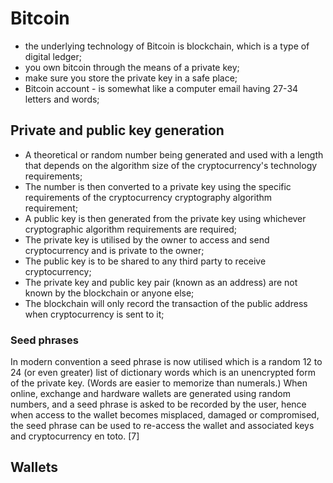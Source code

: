 # Bitcoin

- the underlying technology of Bitcoin is blockchain, which is a type of digital ledger;
- you own bitcoin through the means of a private key; 
- make sure you store the private key in a safe place; 
- Bitcoin account - is somewhat like a computer email having 27-34 letters and words;

## Private and public key generation

- A theoretical or random number being generated and used with a length that depends on the algorithm size of the cryptocurrency's technology requirements;
- The number is then converted to a private key using the specific requirements of the cryptocurrency cryptography algorithm requirement;
- A public key is then generated from the private key using whichever cryptographic algorithm requirements are required;
- The private key is utilised by the owner to access and send cryptocurrency and is private to the owner;
- The public key is to be shared to any third party to receive cryptocurrency;
- The private key and public key pair (known as an address) are not known by the blockchain or anyone else; 
- The blockchain will only record the transaction of the public address when cryptocurrency is sent to it;

### Seed phrases

In modern convention a seed phrase is now utilised which is a random 12 to 24 (or even greater) list of dictionary words which is an unencrypted form of the private key. (Words are easier to memorize than numerals.) When online, exchange and hardware wallets are generated using random numbers, and a seed phrase is asked to be recorded by the user, hence when access to the wallet becomes misplaced, damaged or compromised, the seed phrase can be used to re-access the wallet and associated keys and cryptocurrency en toto. [7]

## Wallets

